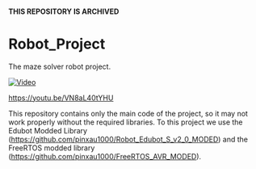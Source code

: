 #### THIS REPOSITORY IS ARCHIVED

# Robot_Project
The maze solver robot project.

[![Video](https://img.youtube.com/vi/VN8aL40tYHU/0.jpg)](https://www.youtube.com/watch?v=VN8aL40tYHU)

https://youtu.be/VN8aL40tYHU

This repository contains only the main code of the project, so it may not work properly without the required libraries.
To this project we use the Edubot Modded Library (https://github.com/pinxau1000/Robot_Edubot_S_v2_0_MODED) and the FreeRTOS modded library (https://github.com/pinxau1000/FreeRTOS_AVR_MODED).
